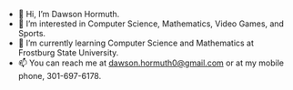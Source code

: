 - 👋 Hi, I’m Dawson Hormuth.
- 👀 I’m interested in Computer Science, Mathematics, Video Games, and Sports.
- 🌱 I’m currently learning Computer Science and Mathematics at Frostburg State University.
- 📫 You can reach me at dawson.hormuth0@gmail.com or at my mobile phone, 301-697-6178.

<!---
ddhormuth0/ddhormuth0 is a ✨ special ✨ repository because its `README.md` (this file) appears on your GitHub profile.
You can click the Preview link to take a look at your changes.
--->
